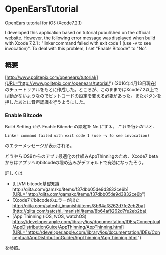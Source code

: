 # OpenEarsTutorial
OpenEars tutorial for iOS (Xcode7.2.1)

I developed this application based on tutorial pubulished on the official website. However, the following error message was displayed when build with Xcode 7.2.1 : "linker command failed with exit code 1 (use -v to see invocation)". To deal with this problem, I set "Enable Bitcode" to "No".


## 概要
[http://www.politepix.com/openears/tutorial/](URL="http://www.politepix.com/openears/tutorial/") (2016年4月13日現在) のチュートリアルをもとに作成した。ところが、このままではXcode7.2以上では動かないようなのでビットコードの設定を変える必要があった。またボタンを押したあとに音声認識を行うようにした。

<!--

## 変更点
### FrameWorkを追加するとき

まず作業ディレクトリ内に、External/Frameworkを作った。
FrameworkはOpenEarsDistribution のと同じもの。

OpenEars.framework と Slt.framework は General->Linked Frameworks and Libraries から追加した。

AcousticModelEnglish.bundle はドラッグ&ドロップで普通に追加した。

### Framework Search Paths

ここではFrameworkをExternalのディレクトリに置いているので、Build SettingsからFramework Search Paths に
```
$(PROJECT_DIR)/External/Framework
```
を追加する。

-->

### Enable Bitcode


Build Setting から Enable Bitcode の設定を No にする。
これを行わないと、
```
Linker command failed with exit code 1 (use -v to see invocation)
```
のエラーメッセージが表示される。

どうやらiOS9からのアプリ最適化の仕組みAppThinningのため、Xcode7 betaからはアプリへのbitcodeの埋め込みがデフォルトで有効になったそう。

詳しくは

- [LLVM bitcode基礎知識 http://qiita.com/gamako/items/f37dbb05de9d3832ce6b](URL="http://qiita.com/gamako/items/f37dbb05de9d3832ce6b")
- [Xcode7でbitcodeのエラーが出た http://qiita.com/satoshi_imanishi/items/8b64af8262d7fe2eb2ba](http://qiita.com/satoshi_imanishi/items/8b64af8262d7fe2eb2ba)
- [App Thinning (iOS, tvOS, watchOS) https://developer.apple.com/library/ios/documentation/IDEs/Conceptual/AppDistributionGuide/AppThinning/AppThinning.html](URL="https://developer.apple.com/library/ios/documentation/IDEs/Conceptual/AppDistributionGuide/AppThinning/AppThinning.html")

を参照。